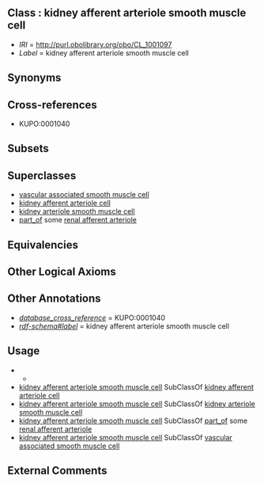 
## Class : kidney afferent arteriole smooth muscle cell

 * *IRI* = http://purl.obolibrary.org/obo/CL_1001097
 * *Label* = kidney afferent arteriole smooth muscle cell

## Synonyms


## Cross-references

 * KUPO:0001040

## Subsets


## Superclasses

 * [vascular associated smooth muscle cell](../../CL/59/CL_0000359.md)
 * [kidney afferent arteriole cell](../../CL/06/CL_1001006.md)
 * [kidney arteriole smooth muscle cell](../../CL/66/CL_1001066.md)
 * [part_of](../../BFO/50/BFO_0000050.md) some [renal afferent arteriole](../../UBERON/39/UBERON_0004639.md)

## Equivalencies


## Other Logical Axioms


## Other Annotations

 * *[database_cross_reference](../../ef/oboInOwl#hasDbXref.md)* = KUPO:0001040
 * *[rdf-schema#label](../../el/rdf-schema#label.md)* = kidney afferent arteriole smooth muscle cell

## Usage

 * -
 * [kidney afferent arteriole smooth muscle cell](../../CL/97/CL_1001097.md) SubClassOf [kidney afferent arteriole cell](../../CL/06/CL_1001006.md)
 * [kidney afferent arteriole smooth muscle cell](../../CL/97/CL_1001097.md) SubClassOf [kidney arteriole smooth muscle cell](../../CL/66/CL_1001066.md)
 * [kidney afferent arteriole smooth muscle cell](../../CL/97/CL_1001097.md) SubClassOf [part_of](../../BFO/50/BFO_0000050.md) some [renal afferent arteriole](../../UBERON/39/UBERON_0004639.md)
 * [kidney afferent arteriole smooth muscle cell](../../CL/97/CL_1001097.md) SubClassOf [vascular associated smooth muscle cell](../../CL/59/CL_0000359.md)

## External Comments

